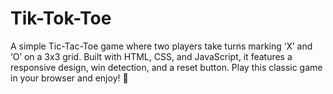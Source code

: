 # Tik-Tok-Toe
A simple Tic-Tac-Toe game where two players take turns marking ‘X’ and ‘O’ on a 3x3 grid. Built with HTML, CSS, and JavaScript, it features a responsive design, win detection, and a reset button. Play this classic game in your browser and enjoy! 🚀

